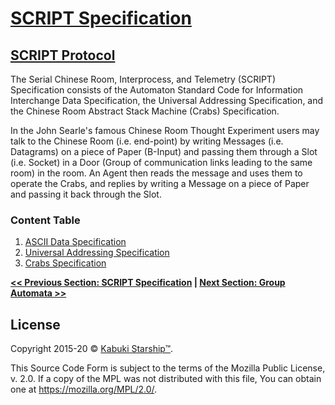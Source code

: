 # [SCRIPT Specification](../)

## [SCRIPT Protocol](./)

The Serial Chinese Room, Interprocess, and Telemetry (SCRIPT) Specification consists of the Automaton Standard Code for Information Interchange Data Specification, the Universal Addressing Specification, and the Chinese Room Abstract Stack Machine (Crabs) Specification.

In the John Searle's famous Chinese Room Thought Experiment users may talk to the Chinese Room (i.e. end-point) by writing Messages (i.e. Datagrams) on a piece of Paper (B-Input) and passing them through a Slot (i.e. Socket) in a Door (Group of communication links leading to the same room) in the room. An Agent then reads the message and uses them to operate the Crabs, and replies by writing a Message on a piece of Paper and passing it back through the Slot.

### Content Table

1. [ASCII Data Specification](./ascii_data/)
1. [Universal Addressing Specification](./universal_addressing)
1. [Crabs Specification](./crabs/)

**[<< Previous Section: SCRIPT Specification](../) | [Next Section: Group Automata >>](./group_automata)**

## License

Copyright 2015-20 © [Kabuki Starship™](https://kabukistarship.com).

This Source Code Form is subject to the terms of the Mozilla Public License, v. 2.0. If a copy of the MPL was not distributed with this file, You can obtain one at <https://mozilla.org/MPL/2.0/>.
